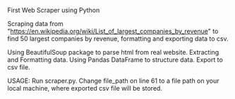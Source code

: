 First Web Scraper using Python

Scraping data from "https://en.wikipedia.org/wiki/List_of_largest_companies_by_revenue" to find 50 largest companies by revenue, formatting and exporting data to csv.

Using BeautifulSoup package to parse html from real website. 
Extracting and Formatting data.
Using Pandas DataFrame to structure data.
Export to csv file.

USAGE:
Run scraper.py. Change file_path on line 61 to a file path on your local machine, where exported csv file will be stored.
